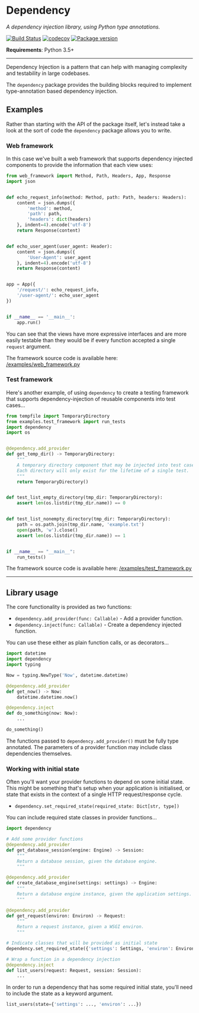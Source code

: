 # Dependency

*A dependency injection library, using Python type annotations.*

[![Build Status](https://travis-ci.org/encode/dependency.svg?branch=master)](https://travis-ci.org/encode/dependency)
[![codecov](https://codecov.io/gh/encode/dependency/branch/master/graph/badge.svg)](https://codecov.io/gh/encode/dependency)
[![Package version](https://badge.fury.io/py/dependency.svg)](https://pypi.python.org/pypi/dependency)

**Requirements**: Python 3.5+

---

Dependency Injection is a pattern that can help with managing complexity
and testability in large codebases.

The `dependency` package provides the building blocks required to
implement type-annotation based dependency injection.

## Examples

Rather than starting with the API of the package itself, let's instead take
a look at the sort of code the `dependency` package allows you to write.

### Web framework

In this case we've built a web framework that supports dependency injected components
to provide the information that each view uses:

```python
from web_framework import Method, Path, Headers, App, Response
import json


def echo_request_info(method: Method, path: Path, headers: Headers):
    content = json.dumps({
        'method': method,
        'path': path,
        'headers': dict(headers)
    }, indent=4).encode('utf-8')
    return Response(content)


def echo_user_agent(user_agent: Header):
    content = json.dumps({
        'User-Agent': user_agent
    }, indent=4).encode('utf-8')
    return Response(content)


app = App({
    '/request/': echo_request_info,
    '/user-agent/': echo_user_agent
})


if __name__ == '__main__':
    app.run()
```

You can see that the views have more expressive interfaces and are more easily
testable than they would be if every function accepted a single `request` argument.

The framework source code is available here: [/examples/web_framework.py](/examples/web_framework.py)

### Test framework

Here's another example, of using `dependency` to create a testing framework
that supports dependency-injection of reusable components into test cases...

```python
from tempfile import TemporaryDirectory
from examples.test_framework import run_tests
import dependency
import os


@dependency.add_provider
def get_temp_dir() -> TemporaryDirectory:
    """
    A temporary directory component that may be injected into test cases.
    Each directory will only exist for the lifetime of a single test.
    """
    return TemporaryDirectory()


def test_list_empty_directory(tmp_dir: TemporaryDirectory):
    assert len(os.listdir(tmp_dir.name)) == 0


def test_list_nonempty_directory(tmp_dir: TemporaryDirectory):
    path = os.path.join(tmp_dir.name, 'example.txt')
    open(path, 'w').close()
    assert len(os.listdir(tmp_dir.name)) == 1


if __name__ == "__main__":
    run_tests()
```

The framework source code is available here: [/examples/test_framework.py](/examples/test_framework.py)

---

## Library usage

The core functionality is provided as two functions:

* `dependency.add_provider(func: Callable)` - Add a provider function.
* `dependency.inject(func: Callable)` - Create a dependency injected function.

You can use these either as plain function calls, or as decorators...

```python
import datetime
import dependency
import typing

Now = typing.NewType('Now', datetime.datetime)

@dependency.add_provider
def get_now() -> Now:
    datetime.datetime.now()

@dependency.inject
def do_something(now: Now):
    ...

do_something()
```

The functions passed to `dependency.add_provider()` must be fully type annotated.
The parameters of a provider function may include class dependencies themselves.

### Working with initial state

Often you'll want your provider functions to depend on some initial state.
This might be something that's setup when your application is initialised,
or state that exists in the context of a single HTTP request/response cycle.

* `dependency.set_required_state(required_state: Dict[str, type])`

You can include required state classes in provider functions...

```python
import dependency

# Add some provider functions
@dependency.add_provider
def get_database_session(engine: Engine) -> Session:
    """
    Return a database session, given the database engine.
    """

@dependency.add_provider
def create_database_engine(settings: settings) -> Engine:
    """
    Return a database engine instance, given the application settings.
    """

@dependency.add_provider
def get_request(environ: Environ) -> Request:
    """
    Return a request instance, given a WSGI environ.
    """

# Indicate classes that will be provided as initial state
dependency.set_required_state({'settings': Settings, 'environ': Environ})

# Wrap a function in a dependency injection
@dependency.inject
def list_users(request: Request, session: Session):
    ...
```

In order to run a dependency that has some required initial state, you'll
need to include the state as a keyword argument.

```python
list_users(state={'settings': ..., 'environ': ...})
```
